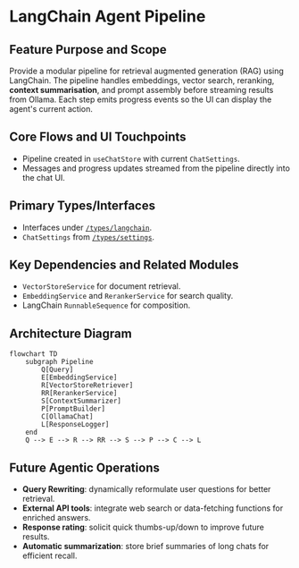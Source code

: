 # LangChain Agent Pipeline

## Feature Purpose and Scope

Provide a modular pipeline for retrieval augmented generation (RAG) using LangChain. The pipeline handles embeddings, vector search, reranking, **context summarisation**, and prompt assembly before streaming results from Ollama. Each step emits progress events so the UI can display the agent's current action.

## Core Flows and UI Touchpoints

- Pipeline created in `useChatStore` with current `ChatSettings`.
- Messages and progress updates streamed from the pipeline directly into the chat UI.

## Primary Types/Interfaces

- Interfaces under [`/types/langchain`](../../types/langchain).
- `ChatSettings` from [`/types/settings`](../../types/settings).

## Key Dependencies and Related Modules

- `VectorStoreService` for document retrieval.
- `EmbeddingService` and `RerankerService` for search quality.
- LangChain `RunnableSequence` for composition.

## Architecture Diagram

```mermaid
flowchart TD
    subgraph Pipeline
        Q[Query]
        E[EmbeddingService]
        R[VectorStoreRetriever]
        RR[RerankerService]
        S[ContextSummarizer]
        P[PromptBuilder]
        C[OllamaChat]
        L[ResponseLogger]
    end
    Q --> E --> R --> RR --> S --> P --> C --> L
```

## Future Agentic Operations

- **Query Rewriting**: dynamically reformulate user questions for better retrieval.
- **External API tools**: integrate web search or data-fetching functions for enriched answers.
- **Response rating**: solicit quick thumbs-up/down to improve future results.
- **Automatic summarization**: store brief summaries of long chats for efficient recall.

